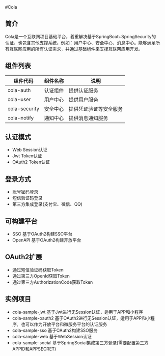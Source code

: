 #Cola 
## 简介
Cola是一个互联网项目基础平台，着重解决基于SpringBoot+SpringSecurity的认证，也包含其他支撑系统，例如：用户中心、安全中心、消息中心。能够满足所有互联网应用的所有认证需求，并通过基础组件来支撑互联网应用开发。

## 组件列表
| 组件代码 | 组件名称 | 说明 |
| ------ | ------ | ------ |
| cola-auth | 认证组件 | 提供认证服务 |
| cola-user | 用户中心 | 提供用户服务 |
| cola-security | 安全中心 | 提供凭证验证等安全服务 |
| cola-notify | 通知中心 | 提供消息通知服务 |

## 认证模式
- Web Session认证
- Jwt Token认证
- OAuth2 Token认证
## 登录方式
- 账号密码登录
- 短信验证码登录
- 第三方集成登录(支付宝、微信、QQ)
## 可构建平台
- SSO 基于OAuth2构建SSO平台
- OpenAPI 基于OAuth2构建开放平台
## OAuth2扩展
- 通过短信验证码获取Token
- 通过第三方OpenId获取Token
- 通过第三方AuthorizationCode获取Token

## 实例项目
- cola-sample-jwt 基于Jwt进行无Session认证，适用于APP和小程序
- cola-sample-oauth2 基于OAuth2进行无Session认证，适用于APP和小程序，也可以作为开放平台和微服务平台的认证服务
- cola-sample-sso 基于OAuth2构建SSO服务
- cola-sample-web 基于WebSession认证
- cola-sample-social 基于SpringSocial集成第三方登录(需要配置第三方APPID和APPSECRET)
